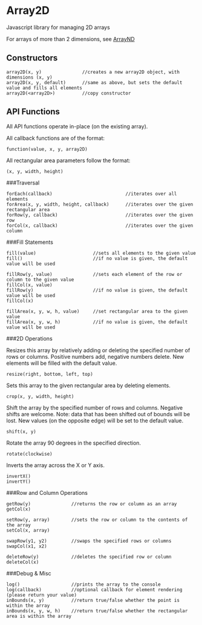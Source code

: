 Array2D
=======

Javascript library for managing 2D arrays

For arrays of more than 2 dimensions, see [ArrayND](https://github.com/brendanwhitfield/ArrayND)


Constructors
------------

	array2D(x, y)				//creates a new array2D object, with dimensions (x, y)
	array2D(x, y, default)		//same as above, but sets the default value and fills all elements
	array2D(<array2D>)			//copy constructor



API Functions
------------

All API functions operate in-place (on the existing array).

All callback functions are of the format:

	function(value, x, y, array2D)

All rectangular area parameters follow the format:

	(x, y, width, height)

###Traversal

	forEach(callback)							//iterates over all elements
	forArea(x, y, width, height, callback)		//iterates over the given rectangular area
	forRow(y, callback)							//iterates over the given row
	forCol(x, callback)							//iterates over the given column

###Fill Statements

	fill(value)						//sets all elements to the given value
	fill()							//if no value is given, the default value will be used

	fillRow(y, value)				//sets each element of the row or column to the given value
	fillCol(x, value)
	fillRow(y)						//if no value is given, the default value will be used
	fillCol(x)
	
	fillArea(x, y, w, h, value)		//set rectangular area to the given value
	fillArea(x, y, w, h)			//if no value is given, the default value will be used

###2D Operations


Resizes this array by relatively adding or deleting the specified number of rows or columns. Positive numbers add, negative numbers delete. New elements will be filled with the default value.

	resize(right, bottom, left, top)

Sets this array to the given rectangular area by deleting elements.

	crop(x, y, width, height)

Shift the array by the specified number of rows and columns. Negative shifts are welcome. Note: data that has been shifted out of bounds will be lost. New values (on the opposite edge) will be set to the default value.<!---Optional boolean wrap parameter will wrap the elements around the edge. Elements will be wrapped by default.-->

	shift(x, y)
<!---
	shift(x, y, wrap)
-->

Rotate the array 90 degrees in the specified direction.

	rotate(clockwise)

Inverts the array across the X or Y axis.

	invertX()
	invertY()


###Row and Column Operations

	getRow(y)				//returns the row or column as an array
	getCol(x)

	setRow(y, array)		//sets the row or column to the contents of the array
	setCol(x, array)
<!---
	spliceRow(y)			//creates new row or column at the index given, and fills with the default
	spliceCol(x)
	spliceRow(y, array)		//optional array arguments fills with the array's contents
	spliceCol(x, array)
-->
	
	swapRow(y1, y2)			//swaps the specified rows or columns
	swapCol(x1, x2)

	deleteRow(y)			//deletes the specified row or column
	deleteCol(x)

###Debug & Misc

	log()					//prints the array to the console
	log(callback)			//optional callback for element rendering (please return your value)
	inBounds(x, y)			//return true/false whether the point is within the array
	inBounds(x, y, w, h)	//return true/false whether the rectangular area is within the array